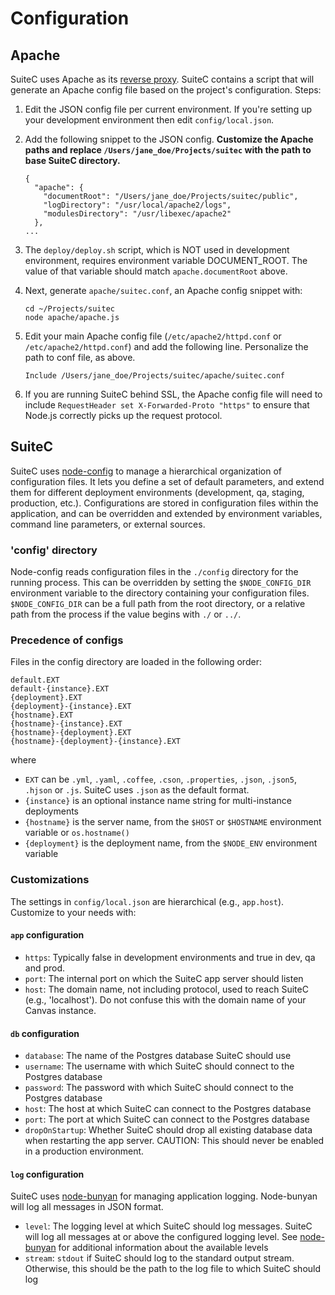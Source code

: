 # Configuration

## Apache

SuiteC uses Apache as its [reverse proxy](https://httpd.apache.org/docs/2.4/howto/reverse_proxy.html). SuiteC contains a script that will generate an Apache config file based on the project's configuration. Steps:

1. Edit the JSON config file per current environment. If you're setting up your development environment then edit `config/local.json`.
1. Add the following snippet to the JSON config. **Customize the Apache paths and replace `/Users/jane_doe/Projects/suitec` with the path to base SuiteC directory.**

    ```
    {
      "apache": {
        "documentRoot": "/Users/jane_doe/Projects/suitec/public",
        "logDirectory": "/usr/local/apache2/logs",
        "modulesDirectory": "/usr/libexec/apache2"
      },
    ...
    ```
1. The `deploy/deploy.sh` script, which is NOT used in development environment, requires environment variable DOCUMENT_ROOT. The value of that variable should match `apache.documentRoot` above.
1. Next, generate `apache/suitec.conf`, an Apache config snippet with:

    ```
    cd ~/Projects/suitec
    node apache/apache.js
    ```
1. Edit your main Apache config file (`/etc/apache2/httpd.conf` or `/etc/apache2/httpd.conf`) and add the following line. Personalize the path to conf file, as above.

    ```
    Include /Users/jane_doe/Projects/suitec/apache/suitec.conf
    ```
1. If you are running SuiteC behind SSL, the Apache config file will need to include `RequestHeader set X-Forwarded-Proto "https"` to ensure that Node.js correctly picks up the request protocol.

## SuiteC

SuiteC uses [node-config](https://github.com/lorenwest/node-config) to manage a hierarchical organization of configuration files.
It lets you define a set of default parameters, and extend them for different deployment environments (development, qa, staging, production, etc.).
Configurations are stored in configuration files within the application, and can be overridden and extended by environment variables, command line parameters, or external sources.

### 'config' directory

Node-config reads configuration files in the `./config` directory for the running process. This can be overridden by setting the `$NODE_CONFIG_DIR` environment variable to the directory containing your configuration files.
`$NODE_CONFIG_DIR` can be a full path from the root directory, or a relative path from the process if the value begins with `./` or `../`.

### Precedence of configs

Files in the config directory are loaded in the following order:

```
default.EXT
default-{instance}.EXT
{deployment}.EXT
{deployment}-{instance}.EXT
{hostname}.EXT
{hostname}-{instance}.EXT
{hostname}-{deployment}.EXT
{hostname}-{deployment}-{instance}.EXT
```

where

- `EXT` can be `.yml`, `.yaml`, `.coffee`, `.cson`, `.properties`, `.json`, `.json5`, `.hjson` or `.js`. SuiteC uses `.json` as the default format.
- `{instance}` is an optional instance name string for multi-instance deployments
- `{hostname}` is the server name, from the `$HOST` or `$HOSTNAME` environment variable or `os.hostname()`
- `{deployment}` is the deployment name, from the `$NODE_ENV` environment variable

### Customizations

The settings in `config/local.json` are hierarchical (e.g., `app.host`). Customize to your needs with:

#### `app` configuration

- `https`: Typically false in development environments and true in dev, qa and prod.
- `port`: The internal port on which the SuiteC app server should listen
- `host`: The domain name, not including protocol, used to reach SuiteC (e.g., 'localhost'). Do not confuse this with the domain name of your Canvas instance.

#### `db` configuration

- `database`: The name of the Postgres database SuiteC should use
- `username`: The username with which SuiteC should connect to the Postgres database
- `password`: The password with which SuiteC should connect to the Postgres database
- `host`: The host at which SuiteC can connect to the Postgres database
- `port`: The port at which SuiteC can connect to the Postgres database
- `dropOnStartup`: Whether SuiteC should drop all existing database data when restarting the app server. CAUTION: This should never be enabled in a production environment.

#### `log` configuration

SuiteC uses [node-bunyan](https://github.com/trentm/node-bunyan) for managing application logging. Node-bunyan will log all messages in JSON format.

- `level`: The logging level at which SuiteC should log messages. SuiteC will log all messages at or above the configured logging level. See [node-bunyan](https://github.com/trentm/node-bunyan#levels) for additional information about the available levels
- `stream`: `stdout` if SuiteC should log to the standard output stream. Otherwise, this should be the path to the log file to which SuiteC should log
